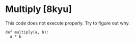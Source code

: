 # Multiply [8kyu]

This code does not execute properly. Try to figure out why.

```
def multiply(a, b):
  a * b
```

